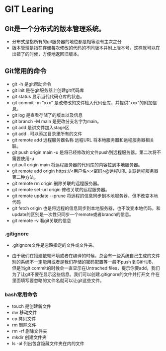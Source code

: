 # GIT Learing
## Git是一个分布式的版本管理系统。

* 分布式是指所有的git服务器的地位都是相等没有主次之分
* 版本管理是指在存储每次修改的代码的不同版本并附上版本号，这样就可以在出错了的时候，方便地返回旧版本。

## Git常用的命令

* git -h 是git帮助命令
* git init 是在git服务器上创建git代码库
* git status 显示当代代码仓库的状态。
* git commit -m "xxx" 是改修改的文件检入代码仓库，并提供"xxx"的附加信息。
* git log 是查看存储了的版本以及信息
* git branch -M main 是更改分支名字为main。
* git add 是讲文件加入stage区
* git add .  可以添加目录里所有的文件
* git remote add 远程服务器名称 远程URL 将本地服务器和远程服务器相关联。
* git push origin main -u 是将已经修改的文件push到远程服务器。第二次将不需要使用-u
* git pull origin main 将远程服务器的代码库的内容拉到本地服务器。
* git remote add origin https://<用户名>:<密码>@远程URL   关联远程服务器第二种方法。
* git remote rm origin 删除关联的远程服务器。
* git remote set-url origin 修改关联的远程服务器。
* git remote update --prune 将远程的信息同步到本地服务器，但不改变本地代码
* git fetch origin 也是将远程的信息同步到本地服务器，也不改变本地代码，和update的区别是一次性只同步一个remote或者branch的信息。
* git remote -v 看git关联的信息

### .gitignore
* .gitignore文件是忽略指定的文件或文件夹。

* 由于我们在搭建依赖环境或者在编译的时候，总会有一些系统自己生成的文件别的系统不一定能用或者是我们存储的密码配置等一般不push 到GitHUB，
但是当git commit的时候会一直显示在Untrached files，提示你要add，我们为了让git不要在显示这些信息。我们可以创建.gitignore的文件并打开文
件在里面填写要忽略的文件名就可以让git这些文件。

### bash常用命令

* touch 是创建新文件
* mv 移动文件
* cp 拷贝文件
* rm 删除文件
* rm -rf 删除文件夹
* mkdir 创建文件夹
* ls -al 列出包含隐藏文件夹在内的文件

      
